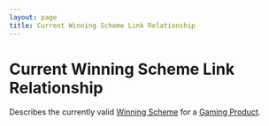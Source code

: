 ```yaml
---
layout: page
title: Current Winning Scheme Link Relationship
---
```


# Current Winning Scheme Link Relationship

Describes the currently valid [Winning Scheme](../concepts/winning-scheme) for a [Gaming Product](../concepts/gaming-product).
